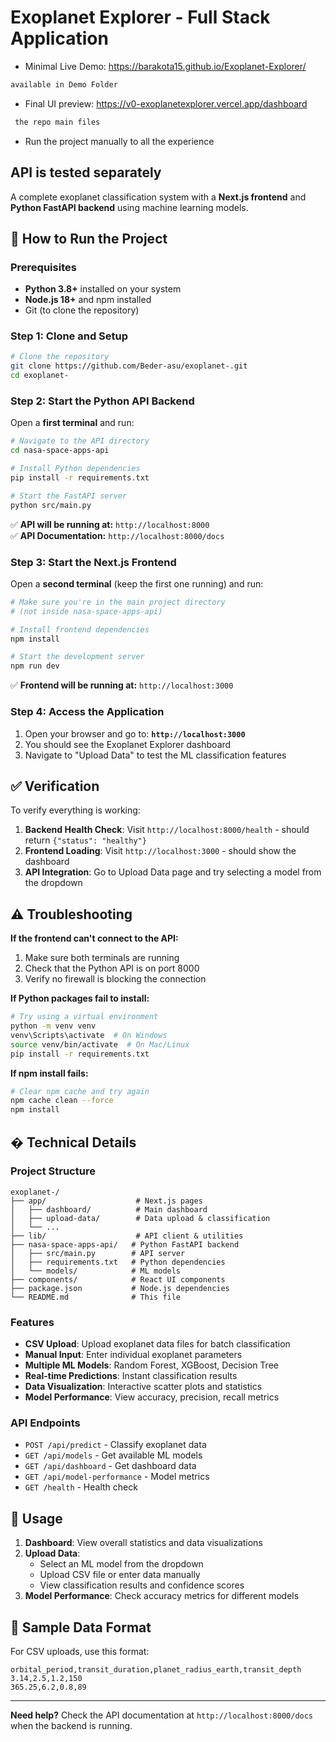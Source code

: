 # Exoplanet Explorer - Full Stack Application
 - Minimal Live Demo: https://barakota15.github.io/Exoplanet-Explorer/
```bash
available in Demo Folder
``` 
 - Final UI preview: https://v0-exoplanetexplorer.vercel.app/dashboard
```bash
 the repo main files
``` 
 - Run the project manually to all the experience
## API is tested separately

A complete exoplanet classification system with a **Next.js frontend** and **Python FastAPI backend** using machine learning models.

## 🚀 How to Run the Project

### Prerequisites
- **Python 3.8+** installed on your system
- **Node.js 18+** and npm installed
- Git (to clone the repository)

### Step 1: Clone and Setup

```bash
# Clone the repository
git clone https://github.com/Beder-asu/exoplanet-.git
cd exoplanet-
```

### Step 2: Start the Python API Backend

Open a **first terminal** and run:

```bash
# Navigate to the API directory
cd nasa-space-apps-api

# Install Python dependencies
pip install -r requirements.txt

# Start the FastAPI server
python src/main.py
```

✅ **API will be running at:** `http://localhost:8000`  
✅ **API Documentation:** `http://localhost:8000/docs`

### Step 3: Start the Next.js Frontend

Open a **second terminal** (keep the first one running) and run:

```bash
# Make sure you're in the main project directory
# (not inside nasa-space-apps-api)

# Install frontend dependencies
npm install

# Start the development server
npm run dev
```

✅ **Frontend will be running at:** `http://localhost:3000`

### Step 4: Access the Application

1. Open your browser and go to: **`http://localhost:3000`**
2. You should see the Exoplanet Explorer dashboard
3. Navigate to "Upload Data" to test the ML classification features

## ✅ Verification

To verify everything is working:

1. **Backend Health Check**: Visit `http://localhost:8000/health` - should return `{"status": "healthy"}`
2. **Frontend Loading**: Visit `http://localhost:3000` - should show the dashboard
3. **API Integration**: Go to Upload Data page and try selecting a model from the dropdown

## ⚠️ Troubleshooting

**If the frontend can't connect to the API:**
1. Make sure both terminals are running
2. Check that the Python API is on port 8000
3. Verify no firewall is blocking the connection

**If Python packages fail to install:**
```bash
# Try using a virtual environment
python -m venv venv
venv\Scripts\activate  # On Windows
source venv/bin/activate  # On Mac/Linux
pip install -r requirements.txt
```

**If npm install fails:**
```bash
# Clear npm cache and try again
npm cache clean --force
npm install
```

## � Technical Details

### Project Structure
```
exoplanet-/
├── app/                    # Next.js pages
│   ├── dashboard/          # Main dashboard
│   ├── upload-data/        # Data upload & classification
│   └── ...
├── lib/                    # API client & utilities
├── nasa-space-apps-api/   # Python FastAPI backend
│   ├── src/main.py        # API server
│   ├── requirements.txt   # Python dependencies
│   └── models/            # ML models
├── components/            # React UI components
├── package.json           # Node.js dependencies
└── README.md              # This file
```

### Features
- **CSV Upload**: Upload exoplanet data files for batch classification
- **Manual Input**: Enter individual exoplanet parameters
- **Multiple ML Models**: Random Forest, XGBoost, Decision Tree
- **Real-time Predictions**: Instant classification results
- **Data Visualization**: Interactive scatter plots and statistics
- **Model Performance**: View accuracy, precision, recall metrics

### API Endpoints
- `POST /api/predict` - Classify exoplanet data
- `GET /api/models` - Get available ML models  
- `GET /api/dashboard` - Get dashboard data
- `GET /api/model-performance` - Model metrics
- `GET /health` - Health check

## 🌟 Usage

1. **Dashboard**: View overall statistics and data visualizations
2. **Upload Data**: 
   - Select an ML model from the dropdown
   - Upload CSV file or enter data manually
   - View classification results and confidence scores
3. **Model Performance**: Check accuracy metrics for different models

## 📁 Sample Data Format

For CSV uploads, use this format:
```csv
orbital_period,transit_duration,planet_radius_earth,transit_depth
3.14,2.5,1.2,150
365.25,6.2,0.8,89
```

---

**Need help?** Check the API documentation at `http://localhost:8000/docs` when the backend is running.
